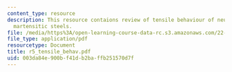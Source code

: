 ```yaml
---
content_type: resource
description: This resource contaions review of tensile behaviour of neutron-irradiated
  martensitic steels.
file: /media/https%3A/open-learning-course-data-rc.s3.amazonaws.com/22-314j-structural-mechanics-in-nuclear-power-technology-fall-2006/003da84e900bf41db2baffb251570d7f_r5_tensile_behav.pdf
file_type: application/pdf
resourcetype: Document
title: r5_tensile_behav.pdf
uid: 003da84e-900b-f41d-b2ba-ffb251570d7f
---
```

